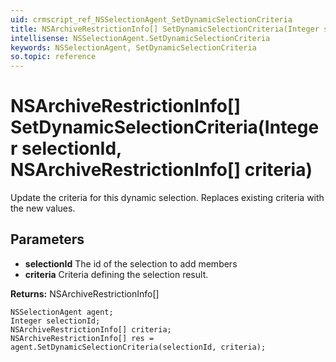```yaml
---
uid: crmscript_ref_NSSelectionAgent_SetDynamicSelectionCriteria
title: NSArchiveRestrictionInfo[] SetDynamicSelectionCriteria(Integer selectionId, NSArchiveRestrictionInfo[] criteria)
intellisense: NSSelectionAgent.SetDynamicSelectionCriteria
keywords: NSSelectionAgent, SetDynamicSelectionCriteria
so.topic: reference
---
```


# NSArchiveRestrictionInfo[] SetDynamicSelectionCriteria(Integer selectionId, NSArchiveRestrictionInfo[] criteria)

Update the criteria for this dynamic selection. Replaces existing criteria with the new values.

## Parameters

* **selectionId** The id of the selection to add members
* **criteria** Criteria defining the selection result.

**Returns:** NSArchiveRestrictionInfo[]

```crmscript
NSSelectionAgent agent;
Integer selectionId;
NSArchiveRestrictionInfo[] criteria;
NSArchiveRestrictionInfo[] res = agent.SetDynamicSelectionCriteria(selectionId, criteria);
```

